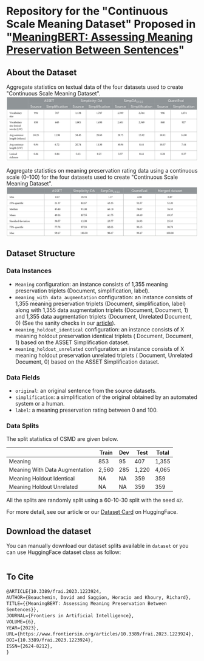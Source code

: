 # Repository for the "Continuous Scale Meaning Dataset" Proposed in "[MeaningBERT: Assessing Meaning Preservation Between Sentences](https://www.frontiersin.org/articles/10.3389/frai.2023.1223924/full)"

## About the Dataset

Aggregate statistics on textual data of the four datasets used to create "Continuous Scale Meaning Dataset".
![img_1.png](fig/img_1.png)

Aggregate statistics on meaning preservation rating data using a continuous scale (0–100) for the four datasets used to
create "Continuous Scale Meaning Dataset".
![img.png](fig/img.png)

## Dataset Structure

### Data Instances

- `Meaning` configuration: an instance consists of 1,355 meaning preservation triplets (Document, simplification,
  label).
- `meaning_with_data_augmentation` configuration: an instance consists of 1,355 meaning preservation triplets (Document,
  simplification, label) along with 1,355 data augmentation triplets (Document, Document, 1) and 1,355 data augmentation
  triplets (Document, Unrelated Document, 0) (See the sanity checks in
  our [article](https://www.frontiersin.org/articles/10.3389/frai.2023.1223924/full)).
- `meaning_holdout_identical` configuration: an instance consists of X meaning holdout preservation identical triplets (
  Document, Document, 1) based on the ASSET Simplification dataset.
- `meaning_holdout_unrelated` configuration: an instance consists of X meaning holdout preservation unrelated triplets (
  Document, Unrelated Document, 0) based on the ASSET Simplification dataset.

### Data Fields

- `original`: an original sentence from the source datasets.
- `simplification`:  a simplification of the original obtained by an automated system or a human.
- `label`: a meaning preservation rating between 0 and 100.

### Data Splits

The split statistics of CSMD are given below.

| | Train | Dev    | Test  | Total |
| ------ |-------| ------ |-------| ----- |
| Meaning | 853   | 95   | 407   | 1,355  |
| Meaning With Data Augmentation | 2,560 | 285   | 1,220 | 4,065  |
| Meaning Holdout Identical | NA    | NA   | 359   | 359 |
| Meaning Holdout Unrelated | NA    | NA   | 359   | 359  |

All the splits are randomly split using a 60-10-30 split with the seed `42`.

For more detail, see our article or our [Dataset Card](https://huggingface.co/datasets/davebulaval/csmd) on HuggingFace.

## Download the dataset

You can manually download our dataset splits available in `dataset` or you can use HuggingFace dataset class as follow:

```python

```

## To Cite

```
@ARTICLE{10.3389/frai.2023.1223924,
AUTHOR={Beauchemin, David and Saggion, Horacio and Khoury, Richard},   
TITLE={{MeaningBERT: Assessing Meaning Preservation Between Sentences}},      
JOURNAL={Frontiers in Artificial Intelligence},      
VOLUME={6},           
YEAR={2023},      
URL={https://www.frontiersin.org/articles/10.3389/frai.2023.1223924},       
DOI={10.3389/frai.2023.1223924},      	
ISSN={2624-8212},   
}
```

